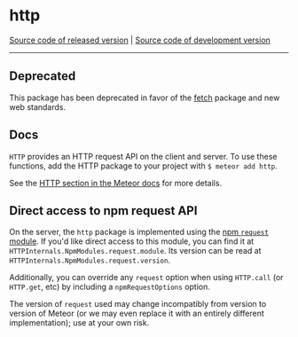 # http
[Source code of released version](https://github.com/meteor/meteor/tree/master/packages/http) | [Source code of development version](https://github.com/meteor/meteor/tree/devel/packages/http)
***

## Deprecated
This package has been deprecated in favor of the [fetch](https://atmospherejs.com/meteor/fetch) package and new web standards.

## Docs

`HTTP` provides an HTTP request API on the client and server.  To use
these functions, add the HTTP package to your project with `$ meteor add http`.

See the [HTTP section in the Meteor docs](http://docs.meteor.com/#http) for more details.

## Direct access to npm request API

On the server, the `http` package is implemented using the
[npm `request` module](https://www.npmjs.com/package/request).  If you'd like
direct access to this module, you can find it at
`HTTPInternals.NpmModules.request.module`. Its version can be read at
`HTTPInternals.NpmModules.request.version`.

Additionally, you can override any `request` option when using `HTTP.call` (or
`HTTP.get`, etc) by including a `npmRequestOptions` option.

The version of `request` used may change incompatibly from version to version of
Meteor (or we may even replace it with an entirely different implementation);
use at your own risk.
